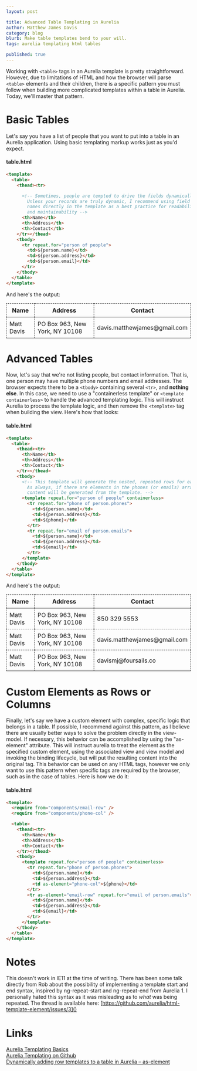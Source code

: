 ```yaml
---
layout: post

title: Advanced Table Templating in Aurelia
author: Matthew James Davis
category: blog
blurb: Make table templates bend to your will.
tags: aurelia templating html tables

published: true
---
```

<style>
.table-example td, .table-example th {
  border: 1px dashed;
  padding: 0.5rem;
}
</style>

Working with `<table>` tags in an Aurelia template is pretty straightforward. However, due to limitations of HTML and how the browser will parse `<table>` elements and their children, there is a specific pattern you must follow when building more complicated templates within a table in Aurelia. Today, we'll master that pattern.

# Basic Tables

Let's say you have a list of people that you want to put into a table in an Aurelia application. Using basic templating markup works just as you'd expect.

#### table.html
```html
<template> 
  <table>
    <thead><tr>

      <!-- Sometimes, people are tempted to drive the fields dynamically. 
        Unless your records are truly dynamic, I recommend using field 
        names directly in the template as a best practice for readability
        and maintainability -->
      <th>Name</th>
      <th>Address</th>
      <th>Contact</th>
    </tr></thead>
    <tbody>
      <tr repeat.for="person of people">
        <td>${person.name}</td>
        <td>${person.address}</td>
        <td>${person.email}</td>
      </tr>
    </tbody>
  </table>
</template>
```

And here's the output:

<table class="table-example">
  <thead><tr>
    <th>Name</th>
    <th>Address</th>
    <th>Contact</th>
  </tr></thead>
  <tbody>
    <tr>
      <td>Matt Davis</td>
      <td>PO Box 963, New York, NY 10108</td>
      <td>davis.matthewjames@gmail.com</td>
    </tr>
  </tbody>
</table>

# Advanced Tables

Now, let's say that we're not listing people, but contact information. That is, one person may have multiple phone numbers and email addresses. The browser expects there to be a `<tbody>` containing several `<tr>`, and **nothing else**. In this case, we need to use a "containerless template" or `<template containerless>` to handle the advanced templating logic. This will instruct Aurelia to process the template logic, and then remove the `<template>` tag when building the view. Here's how that looks:

#### table.html
```html
<template> 
  <table>
    <thead><tr>
      <th>Name</th>
      <th>Address</th>
      <th>Contact</th>
    </tr></thead>
    <tbody>
      <!-- This template will generate the nested, repeated rows for each person. 
        As always, if there are elements in the phones (or emails) array, no 
        content will be generated from the template. -->
      <template repeat.for="person of people" containerless>
        <tr repeat.for="phone of person.phones">
          <td>${person.name}</td>
          <td>${person.address}</td>
          <td>${phone}</td>
        </tr>
        <tr repeat.for="email of person.emails">
          <td>${person.name}</td>
          <td>${person.address}</td>
          <td>${email}</td>
        </tr>
      </template>
    </tbody>
  </table>
</template>
```

And here's the output: 

<table class="table-example">
  <thead><tr>
    <th>Name</th>
    <th>Address</th>
    <th>Contact</th>
  </tr></thead>
  <tbody>
    <tr>
      <td>Matt Davis</td>
      <td>PO Box 963, New York, NY 10108</td>
      <td>850 329 5553</td>
    </tr>
    <tr>
      <td>Matt Davis</td>
      <td>PO Box 963, New York, NY 10108</td>
      <td>davis.matthewjames@gmail.com</td>
    </tr>
    <tr>
      <td>Matt Davis</td>
      <td>PO Box 963, New York, NY 10108</td>
      <td>davismj@foursails.co</td>
    </tr>
  </tbody>
</table>

# Custom Elements as Rows or Columns

Finally, let's say we have a custom element with complex, specific logic that belongs in a table. If possible, I recommend against this pattern, as I believe there are usually better ways to solve the problem directly in the view-model. If necessary, this behavior can be accomplished by using the "as-element" attribute. This will instruct aurelia to treat the element as the specified custom element, using the associated view and view model and invoking the binding lifecycle, but will put the resulting content into the original tag. This behavior can be used on any HTML tags, however we only want to use this pattern when specific tags are required by the browser, such as in the case of tables. Here is how we do it:

#### table.html
```html
<template> 
  <require from="components/email-row" />
  <require from="components/phone-col" />

  <table>
    <thead><tr>
      <th>Name</th>
      <th>Address</th>
      <th>Contact</th>
    </tr></thead>
    <tbody>
      <template repeat.for="person of people" containerless>
        <tr repeat.for="phone of person.phones">
          <td>${person.name}</td>
          <td>${person.address}</td>
          <td as-element="phone-col">${phone}</td>
        </tr>
        <tr as-element="email-row" repeat.for="email of person.emails">
          <td>${person.name}</td>
          <td>${person.address}</td>
          <td>${email}</td>
        </tr>
      </template>
    </tbody>
  </table>
</template>
```

# Notes

This doesn't work in IE11 at the time of writing. There has been some talk directly from Rob about the possibility of implementing a template start and end syntax, inspired by ng-repeat-start and ng-repeat-end from Aurelia 1. I personally hated this syntax as it was misleading as to *what* was being repeated. The thread is available here: [https://github.com/aurelia/html-template-element/issues/3]()

# Links

[Aurelia Templating Basics](http://aurelia.io/hub.html#/doc/article/aurelia/templating/latest/templating-basics)<br />
[Aurelia Templating on Github](https://github.com/aurelia/templating)<br />
[Dynamically adding row templates to a table in Aurelia – as-element](http://www.sobell.net/dynamically-adding-row-templates-to-a-table-in-aurelia/)<br />
